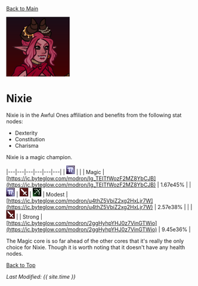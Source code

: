 [Back to Main](index.md)

![Nixie Portrait](images/portraits/nixie.png)

# Nixie

Nixie is in the Awful Ones affiliation and benefits from the following stat nodes:

* Dexterity
* Constitution
* Charisma

Nixie is a magic champion.

|---|---|---|---|---|---|
| ![Magic Icon](images/magic.png) |   |   | Magic | [https://ic.byteglow.com/modron/Ig_TEITfWozF2MZ8YbCJB](https://ic.byteglow.com/modron/Ig_TEITfWozF2MZ8YbCJB) | 1.67e45% |
| ![Magic Icon](images/magic.png) | ![Melee Icon](images/melee.png) | ![Ranged Icon](images/ranged.png) | Modest | [https://ic.byteglow.com/modron/u4thZ5VbiZ2xg2HxLjr7W](https://ic.byteglow.com/modron/u4thZ5VbiZ2xg2HxLjr7W) | 2.57e38% |
|   | ![Melee Icon](images/melee.png) |   | Strong | [https://ic.byteglow.com/modron/2ggHyhpYHJ0z7VinGTWio](https://ic.byteglow.com/modron/2ggHyhpYHJ0z7VinGTWio) | 9.45e36% |

The Magic core is so far ahead of the other cores that it's really the only choice for Nixie. Though it is worth noting that it doesn't have any health nodes.

[Back to Top](#top)

*Last Modified: {{ site.time }}*